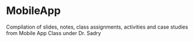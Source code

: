 # MobileApp
Compilation of slides, notes, class assignments, activities and case studies from Mobile App Class under Dr. Sadry
